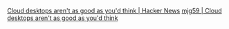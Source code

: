 
[Cloud desktops aren't as good as you'd think | Hacker News](https://news.ycombinator.com/item?id=33106234)
[mjg59 | Cloud desktops aren't as good as you'd think](https://mjg59.dreamwidth.org/61535.html)
